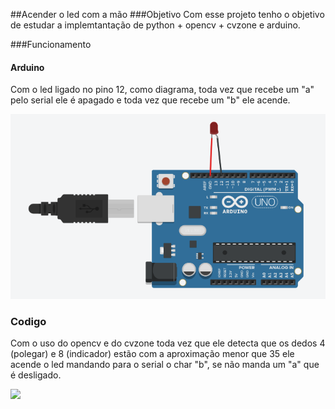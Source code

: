 ##Acender o led com a mão
###Objetivo
Com esse projeto tenho o objetivo de estudar a implemtantação 
de python + opencv + cvzone e arduino.

###Funcionamento
#### Arduino

Com o led ligado no pino 12, como diagrama, toda vez que recebe um 
"a" pelo serial ele é apagado e toda vez que recebe um "b" ele acende.

![](arduino/diagrama.png)

### Codigo
Com o uso do opencv e do cvzone toda vez que ele detecta que os dedos 4 
(polegar) e 8 (indicador) estão com a aproximação menor que 35 ele acende 
o led mandando para o serial o char "b", se não manda um "a" que é desligado. 

![](arduino/demonstração.gif)
